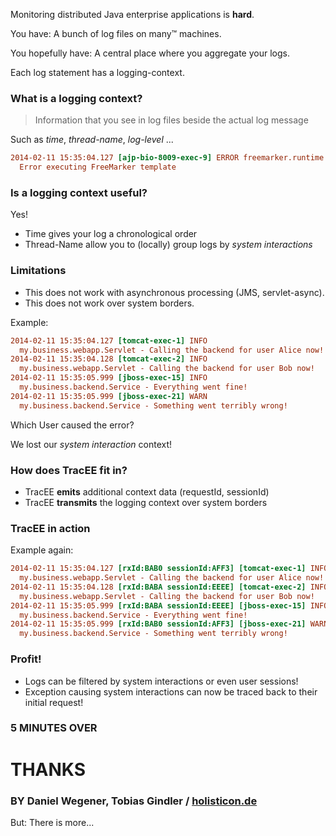 Monitoring distributed Java enterprise applications is __hard__.

<!-- click -->

You have: A bunch of log files on many™ machines.

You hopefully have: A central place where you aggregate your logs.

Each log statement has a logging-context.

<!-- click -->

### What is a logging context?

> Information that you see in log files beside the actual log message

Such as _time_, _thread-name_, _log-level_ ...

```ini
2014-02-11 15:35:04.127 [ajp-bio-8009-exec-9] ERROR freemarker.runtime -
  Error executing FreeMarker template
```
<!-- click -->

### Is a logging context useful?

Yes!

* Time gives your log a chronological order
* Thread-Name allow you to (locally) group logs by _system interactions_

<!-- click -->

### Limitations

* This does not work with asynchronous processing (JMS, servlet-async).
* This does not work over system borders.

<!-- click -->

Example:
```ini
2014-02-11 15:35:04.127 [tomcat-exec-1] INFO
  my.business.webapp.Servlet - Calling the backend for user Alice now!
2014-02-11 15:35:04.128 [tomcat-exec-2] INFO
  my.business.webapp.Servlet - Calling the backend for user Bob now!
2014-02-11 15:35:05.999 [jboss-exec-15] INFO
  my.business.backend.Service - Everything went fine!
2014-02-11 15:35:05.999 [jboss-exec-21] WARN
  my.business.backend.Service - Something went terribly wrong!
```

Which User caused the error?

We lost our _system interaction_ context!

<!-- click -->

### How does TracEE fit in?

* TracEE __emits__ additional context data (requestId, sessionId)
* TracEE __transmits__ the logging context over system borders

<!-- click -->

### TracEE in action

Example again:

```ini
2014-02-11 15:35:04.127 [rxId:BAB0 sessionId:AFF3] [tomcat-exec-1] INFO
  my.business.webapp.Servlet - Calling the backend for user Alice now!
2014-02-11 15:35:04.128 [rxId:BABA sessionId:EEEE] [tomcat-exec-2] INFO
  my.business.webapp.Servlet - Calling the backend for user Bob now!
2014-02-11 15:35:05.999 [rxId:BABA sessionId:EEEE] [jboss-exec-15] INFO
  my.business.backend.Service - Everything went fine!
2014-02-11 15:35:05.999 [rxId:BAB0 sessionId:AFF3] [jboss-exec-21] WARN
  my.business.backend.Service - Something went terribly wrong!
```

<!-- click -->

### Profit!

* Logs can be filtered by system interactions or even user sessions!
* Exception causing system interactions can now be traced back to their initial request!

<!-- click -->

### 5 MINUTES OVER


# THANKS

### BY Daniel Wegener, Tobias Gindler / [holisticon.de](https://www.holisticon.de)

But: There is more...